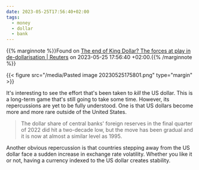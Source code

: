```yaml
---
date: 2023-05-25T17:56:40+02:00
tags:
  - money
  - dollar
  - bank
---
```

{{% marginnote %}}Found on [The end of King Dollar? The forces at play in de-dollarisation | Reuters](https://web.archive.org/web/20230525175640/https://www.reuters.com/markets/currencies/end-king-dollar-forces-play-de-dollarisation-2023-05-25/) on 2023-05-25 17:56:40 +02:00.{{% /marginnote %}}

{{< figure src="/media/Pasted image 20230525175801.png" type="margin" >}}

It's interesting to see the effort that's been taken to *kill* the US dollar. This is a long-term game that's still going to take some time. However, its repercussions are yet to be fully understood. One is that US dollars become more and more rare outside of the United States.

> The dollar share of central banks' foreign reserves in the final quarter of 2022 did hit a two-decade low, but the move has been gradual and it is now at almost a similar level as 1995.

Another obvious repercussion is that countries stepping away from the US dollar face a sudden increase in exchange rate volatility. Whether you like it or not, having a currency indexed to the US dollar creates stability.
